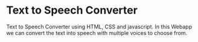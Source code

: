 # Text to Speech Converter
 Text to Speech Converter using HTML, CSS and javascript.
 In this Webapp we can convert the text into speech with multiple voices to choose from.
